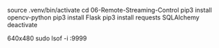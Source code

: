 source .venv/bin/activate
cd 06-Remote-Streaming-Control
pip3 install opencv-python
pip3 install Flask
pip3 install requests SQLAlchemy
deactivate 

640x480
sudo lsof -i :9999